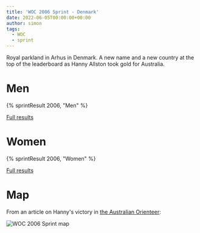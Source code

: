 ```yaml
---
title: 'WOC 2006 Sprint - Denmark'
date: 2022-06-05T00:00:00+00:00
author: simon
tags:
  - WOC
  - sprint
---
```


Royal parkland in Arhus in Denmark. A new name and a new country at the top of the leaderboard as Hanny Allston took gold for Australia.

<!--more-->

# Men

{% sprintResult 2006, "Men" %}

[Full results](https://www.maprunner.co.uk/wocdb/woc/2006/men/sprint)

# Women

{% sprintResult 2006, "Women" %}

[Full results](https://www.maprunner.co.uk/wocdb/woc/2006/women/sprint)

# Map

From an article on Hanny's victory in [the Australian Orienteer](https://issuu.com/orienteeringaustralia/docs/auso-2007-1/s/12104906):

<img id="map-image" src="/images/sprints/WOC2006-W.jpg" alt="WOC 2006 Sprint map">
